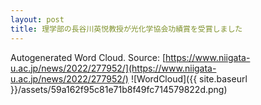 ```yaml
---
layout: post
title: 理学部の長谷川英悦教授が光化学協会功績賞を受賞しました
---
```

Autogenerated Word Cloud.
Source\: [https://www.niigata-u.ac.jp/news/2022/277952/](https://www.niigata-u.ac.jp/news/2022/277952/)
![WordCloud]({{ site.baseurl }}/assets/59a162f95c81e71b8f49fc714579822d.png)